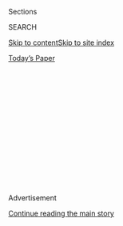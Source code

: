 <div id="app">

<div>

<div>

<div>

<div class="NYTAppHideMasthead css-1q2w90k e1suatyy0">

<div class="section css-ui9rw0 e1suatyy2">

<div class="css-eph4ug er09x8g0">

<div class="css-6n7j50">

</div>

<span class="css-1dv1kvn">Sections</span>

<div class="css-10488qs">

<span class="css-1dv1kvn">SEARCH</span>

</div>

[Skip to content](#site-content)[Skip to site
index](#site-index)

</div>

<div class="css-10698na e1huz5gh0">

</div>

</div>

<div id="masthead-bar-one" class="section hasLinks css-15hmgas e1csuq9d3">

<div class="css-uqyvli e1csuq9d0">

</div>

<div class="css-1uqjmks e1csuq9d1">

</div>

<div class="css-9e9ivx">

[](https://myaccount.nytimes.com/auth/login?response_type=cookie&client_id=vi)

</div>

<div class="css-1bvtpon e1csuq9d2">

[Today’s
Paper](https://www.nytimes.com/section/todayspaper)

</div>

</div>

</div>

</div>

<div data-aria-hidden="false">

<div id="site-content" data-role="main">

<div>

<div class="css-1aor85t" style="opacity:0.000000001;z-index:-1;visibility:hidden">

<div class="css-1hqnpie">

<div class="css-epjblv">

<span class="css-z6pdnw">‘I May Destroy You’ Is Perfect TV for an
Anxious
World</span>

</div>

<div class="css-k008qs">

<div class="css-1iwv8en">

<span class="css-18z7m18"></span>

<div>

<div>

</div>

</div>

</div>

<span class="css-1n6z4y">https://nyti.ms/2P7veFv</span>

<div class="css-1705lsu">

<div class="css-4xjgmj">

<div class="css-4skfbu" data-role="toolbar" data-aria-label="Social Media Share buttons, Save button, and Comments Panel with current comment count" data-testid="share-tools">

  - 
  - 
  - 
  - 
    
    <div class="css-6n7j50">
    
    </div>

  - 
  - 

</div>

</div>

</div>

</div>

</div>

</div>

<div id="NYT_TOP_BANNER_REGION" class="css-13pd83m">

</div>

<div id="top-wrapper" class="css-1sy8kpn">

<div id="top-slug" class="css-l9onyx">

Advertisement

</div>

[Continue reading the main
story](#after-top)

<div class="ad top-wrapper" style="text-align:center;height:100%;display:block;min-height:250px">

<div id="top" class="place-ad" data-position="top" data-size-key="top">

</div>

</div>

<div id="after-top">

</div>

</div>

<div id="sponsor-wrapper" class="css-1hyfx7x">

<div id="sponsor-slug" class="css-19vbshk">

Supported by

</div>

[Continue reading the main
story](#after-sponsor)

<div id="sponsor" class="ad sponsor-wrapper" style="text-align:center;height:100%;display:block">

</div>

<div id="after-sponsor">

</div>

</div>

[Screenland](/column/screenland "Screenland")

<div class="css-1rugisw ehdk2mb0">

# ‘I May Destroy You’ Is Perfect TV for an Anxious World

</div>

<div class="css-79elbk" data-testid="photoviewer-wrapper">

<div class="css-z3e15g" data-testid="photoviewer-wrapper-hidden">

</div>

<div class="css-1a48zt4 ehw59r15" data-testid="photoviewer-children">

![<span class="css-ach9cc e1z0qqy90" itemprop="copyrightHolder"><span class="css-1ly73wi e1tej78p0">Credit...</span><span><span>Photo
illustration by Chris
Burnett</span></span></span>](https://static01.nyt.com/images/2020/08/02/magazine/02mag-screenland-1/02mag-screenland-1-articleLarge.jpg?quality=75&auto=webp&disable=upscale)

</div>

</div>

<div class="css-xt80pu e12qa4dv0">

<div class="css-18e8msd">

<div class="css-vp77d3 epjyd6m0">

<div class="css-1baulvz">

By <span class="css-1baulvz last-byline" itemprop="name">Carina
Chocano</span>

</div>

</div>

  - July 29,
    2020

  - 
    
    <div class="css-4xjgmj">
    
    <div class="css-d8bdto" data-role="toolbar" data-aria-label="Social Media Share buttons, Save button, and Comments Panel with current comment count" data-testid="share-tools">
    
      - 
      - 
      - 
      - 
        
        <div class="css-6n7j50">
        
        </div>
    
      - 
      - 
    
    </div>
    
    </div>

</div>

</div>

<div class="section meteredContent css-1r7ky0e" name="articleBody" itemprop="articleBody">

<div class="css-1fanzo5 StoryBodyCompanionColumn">

<div class="css-53u6y8">

The sixth episode of HBO’s “I May Destroy You” opens on a bucolic urban
scene: a park under a train overpass, where three young friends are
attempting some plein-air spray-painting on canvas. Terry and Kwame have
come to support Arabella, whose therapist has recommended painting to
help her heal from a recent sexual assault. But Arabella doesn’t paint.
She stands apart from her friends, engrossed in her phone. Terry,
concerned, points this out to Kwame, but he shrugs: Arabella looks fine
to him.

This sets Terry off. She launches into a monologue about how trauma acts
on the body, overwhelming the nervous system and causing it to shut down
for safety. “She’s not fine,” Terry says, as Kwame stares at her
blankly, flinching occasionally. “She’s vacant, she’s empty. She’s a
shell of herself. She’s dying inside. But if you aren’t looking for it,
you ain’t gonna see it.” The irony here is that Terry is proving her own
point: She delivers this lecture without ever noticing that Kwame is
exhibiting the very same behavior. He, too, was recently
raped.

</div>

</div>

<div style="max-width:100%;margin:0 auto">

<div class="css-17dprlf" data-id="100000007255771" data-slug="02mag-screenland-PQ1" style="max-width:600px">

</div>

</div>

<div class="css-1fanzo5 StoryBodyCompanionColumn">

<div class="css-53u6y8">

“I May Destroy You,” created by the British-Ghanaian writer and actor
Michaela Coel, has been described as a drama about consent, but mostly
it’s a show about trauma — how mutable and contagious it is, how
insidious and pervasive. The story doesn’t build so much as it burrows,
digging into crevices to reveal an infinite regress of damage. With each
new trauma its characters endure, another is set off, or uncovered, or
recalled, revealing a system of abuse so ubiquitous, so normalized as to
be invisible, hiding in plain sight.

</div>

</div>

<div class="css-1fanzo5 StoryBodyCompanionColumn">

<div class="css-53u6y8">

Arabella, an up-and-coming East London author of Ghanaian descent,
starts the series trying to avoid a looming book deadline. The night
before her draft is due, she decides to meet up with a friend, and she’s
at a bar with him — she thinks — when somebody drugs her drink and rapes
her in a toilet stall. She wakes from her fugue with a cut on her
forehead, a smashed phone and no memory of how she made it back to her
publisher’s office. Soon, despite her best efforts to repress her
feelings, she is suffering from classic symptoms of PTSD — flashbacks
and intrusive thoughts, hyperarousal and insomnia, avoidance and
withdrawal. She even disavows her own memories of the event, describing
them to the police as images in her head that don’t belong
there.

</div>

</div>

<div class="css-79elbk" data-testid="photoviewer-wrapper">

<div class="css-z3e15g" data-testid="photoviewer-wrapper-hidden">

</div>

<div class="css-1a48zt4 ehw59r15" data-testid="photoviewer-children">

![<span class="css-ach9cc e1z0qqy90" itemprop="copyrightHolder"><span class="css-1ly73wi e1tej78p0">Credit...</span><span>Screen
grab from
HBO</span></span>](https://static01.nyt.com/images/2020/08/02/magazine/02mag-screenland-image-2/02mag-screenland-image-2-articleLarge.png?quality=75&auto=webp&disable=upscale)

</div>

</div>

<div class="css-1fanzo5 StoryBodyCompanionColumn">

<div class="css-53u6y8">

The carefree, independent sense of herself Arabella is trying to protect
— the safe, salable self she’s carefully constructed and put forth in a
book called “Chronicles of a Fed-Up Millennial” — is perhaps not as
solid or secure in the world as she would like to believe. Her beloved
friends are not always trustworthy. We learn that she is estranged from
her family. Her long-distance boyfriend — sweet but traumatized himself
— refuses to talk about their relationship. After the assault, her
anxious editors pay for therapy and hire a more established writer to
help with the book, but he resents and belittles Arabella’s success,
which he sees as fluky and undeserved. (He went to Cambridge, while she
got a book deal based on a popular Twitter account.) He ends up raping
her himself, then gaslighting her into thinking he hasn’t — which she
nearly goes along with, because she, too, wants to believe everything is
fine.

The person Arabella is texting during that spray-painting session opens
up the door into an especially fraught chain of guilt, complicity and
emotional damage. It’s a former classmate, a white woman named Theo, who
has formed a support group for survivors of sexual abuse, which Arabella
joins. In high school, we learn, Theo was incensed when the Black
classmate she thought was her boyfriend took her picture during sex and,
when she asked him to delete it, offered her money instead. She then
falsely accused him of trying to rape her — an echo of the lie her
mother once forced her to tell about her father during a custody
battle.

</div>

</div>

<div style="max-width:100%;margin:0 auto">

<div class="css-17dprlf" data-id="100000007255777" data-slug="02mag-screenland-PQ2" style="max-width:600px">

</div>

</div>

<div class="css-1fanzo5 StoryBodyCompanionColumn">

<div class="css-53u6y8">

**All this pinballing** of trauma is not just confined to the world of
interpersonal relationships. Six episodes in, Arabella is coming to
understand how trauma works not just on the body, but on the body
politic — how it ricochets through populations and generations,
transforming everything it touches, revealing the world to be a scarier
and more complex place than she had allowed herself to imagine. “I May
Destroy You” is about consent in the sexual sense, yes. But it is also
about the broader sense, the one that encompasses any proposal, desire
or situation we are asked to agree to — negotiations that grow
complicated in a society whose norms don’t favor everyone equally, and
where your standing can be shifting and unstable. We talk about cultures
of abuse, but this show is about nothing less than what it’s like to
live in an abusive culture: a system of dominance in which almost no one
is safe, in which everyone’s trust is violated, in all kinds of ways,
all the time.

</div>

</div>

<div class="css-1fanzo5 StoryBodyCompanionColumn">

<div class="css-53u6y8">

To be a person in this world is to be subjected to all sorts of unwanted
desires, expectations, rules and systems of coercion. Our bodies — more
so for some of us than for others — are not entirely our own, a reality
the overlapping horrors of 2020 have laid especially bare. Strip the
veil of familiarity off the world, as Percy Bysshe Shelley once put it,
and you expose a dark map of corruption, abuse, predation and precarity
underneath the veneer of civility. The threats Americans feel right now,
both real and perceived, act on us like trauma: As a nation, as a social
body, we’re activated, hypervigilant, anxious, triggered. We’re
exhibiting all the symptoms of complex PTSD.

In that sense, “I May Destroy You” is perfectly suited to the moment; it
is possibly the most emblematic show of 2020. It examines how, by
avoiding the truth, we pass fear and suffering on to others. It reminds
us that everyone is vulnerable, that nobody is entirely above avoidance
or self-delusion. It makes the case for facing even those truths that,
when confronted, might reveal an altogether different reality from the
one we thought we inhabited. But as Terry tells her friend: If you
aren’t looking for it, you ain’t gonna see it.

In an earlier episode of “I May Destroy You,” Arabella tracks down
someone else who was with her the night of the assault: Alissa, whom her
partnered friend Simon has been seeing on the side. Alissa is sure her
drink was drugged as well, but when Arabella suggests that Simon may
have had something to do with it, Alissa explodes, calling Arabella
crazy. Her image of Simon as safe and trustworthy trumps her own bodily
experience; the alternative is too overwhelming, too annihilating to
handle. It’s hard to confront the truth when it forces us to re-evaluate
everything we think we know about who and what we are. We struggle with
this every day. We run away and avoid it. It may destroy us.

</div>

</div>

</div>

<div>

</div>

<div>

</div>

<div>

</div>

<div>

<div id="bottom-wrapper" class="css-1ede5it">

<div id="bottom-slug" class="css-l9onyx">

Advertisement

</div>

[Continue reading the main
story](#after-bottom)

<div id="bottom" class="ad bottom-wrapper" style="text-align:center;height:100%;display:block;min-height:90px">

</div>

<div id="after-bottom">

</div>

</div>

</div>

</div>

</div>

## Site Index

<div>

</div>

## Site Information Navigation

  - [© <span>2020</span> <span>The New York Times
    Company</span>](https://help.nytimes.com/hc/en-us/articles/115014792127-Copyright-notice)

<!-- end list -->

  - [NYTCo](https://www.nytco.com/)
  - [Contact
    Us](https://help.nytimes.com/hc/en-us/articles/115015385887-Contact-Us)
  - [Work with us](https://www.nytco.com/careers/)
  - [Advertise](https://nytmediakit.com/)
  - [T Brand Studio](http://www.tbrandstudio.com/)
  - [Your Ad
    Choices](https://www.nytimes.com/privacy/cookie-policy#how-do-i-manage-trackers)
  - [Privacy](https://www.nytimes.com/privacy)
  - [Terms of
    Service](https://help.nytimes.com/hc/en-us/articles/115014893428-Terms-of-service)
  - [Terms of
    Sale](https://help.nytimes.com/hc/en-us/articles/115014893968-Terms-of-sale)
  - [Site
    Map](https://spiderbites.nytimes.com)
  - [Help](https://help.nytimes.com/hc/en-us)
  - [Subscriptions](https://www.nytimes.com/subscription?campaignId=37WXW)

</div>

</div>

</div>

</div>
